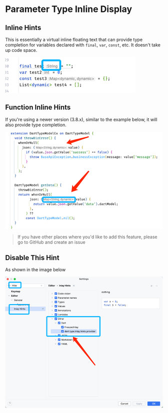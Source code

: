 # Parameter Type Inline Display

## Inline Hints

This is essentially a virtual inline floating text that can provide type completion for variables declared with `final`, `var`, `const`, etc. It doesn't take up code space.

![_type_01.png](../../assets/images/_type_01.png)

## Function Inline Hints

If you're using a newer version (3.8.x), similar to the example below, it will also provide type completion.

![_type_02.png](../../assets/images/_type_02.png)

> If you have other places where you'd like to add this feature, please go to GitHub and create an issue

## Disable This Hint

As shown in the image below

![_type_03.png](../../assets/images/_type_03.png)
